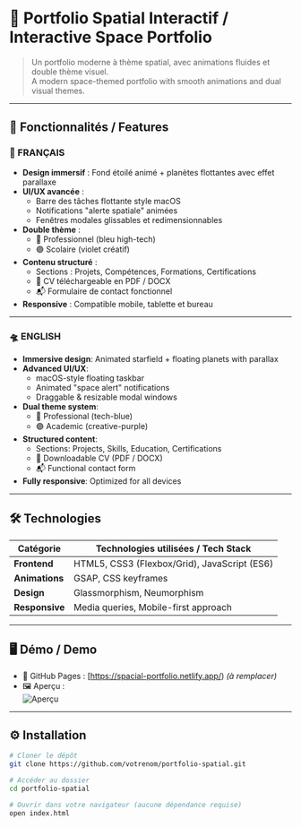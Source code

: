 # 🌌 Portfolio Spatial Interactif / Interactive Space Portfolio

> Un portfolio moderne à thème spatial, avec animations fluides et double thème visuel.  
> A modern space-themed portfolio with smooth animations and dual visual themes.

---

## 🚀 Fonctionnalités / Features

### 🌠 FRANÇAIS
- **Design immersif** : Fond étoilé animé + planètes flottantes avec effet parallaxe  
- **UI/UX avancée** :
  - Barre des tâches flottante style macOS  
  - Notifications "alerte spatiale" animées  
  - Fenêtres modales glissables et redimensionnables  
- **Double thème** :
  - 🔵 Professionnel (bleu high-tech)
  - 🟣 Scolaire (violet créatif)  
- **Contenu structuré** :
  - Sections : Projets, Compétences, Formations, Certifications  
  - 📄 CV téléchargeable en PDF / DOCX  
  - 📬 Formulaire de contact fonctionnel  
- **Responsive** : Compatible mobile, tablette et bureau  

---

### 🛸 ENGLISH
- **Immersive design**: Animated starfield + floating planets with parallax  
- **Advanced UI/UX**:
  - macOS-style floating taskbar  
  - Animated "space alert" notifications  
  - Draggable & resizable modal windows  
- **Dual theme system**:
  - 🔵 Professional (tech-blue)  
  - 🟣 Academic (creative-purple)  
- **Structured content**:
  - Sections: Projects, Skills, Education, Certifications  
  - 📄 Downloadable CV (PDF / DOCX)  
  - 📬 Functional contact form  
- **Fully responsive**: Optimized for all devices  

---

## 🛠 Technologies

| Catégorie    | Technologies utilisées / Tech Stack                |
|--------------|---------------------------------------------------|
| **Frontend** | HTML5, CSS3 (Flexbox/Grid), JavaScript (ES6)      |
| **Animations** | GSAP, CSS keyframes                            |
| **Design**   | Glassmorphism, Neumorphism                        |
| **Responsive** | Media queries, Mobile-first approach            |

---

## 🖥 Démo / Demo

- 🔗 GitHub Pages : [https://spacial-portfolio.netlify.app/) *(à remplacer)*  
- 🖼 Aperçu :  
  ![Aperçu](https://i.postimg.cc/3J0qgrPF/a8bad7c5-b055-43ae-b586-df273d2c90ef.png) 

---

## ⚙️ Installation

```bash
# Cloner le dépôt
git clone https://github.com/votrenom/portfolio-spatial.git

# Accéder au dossier
cd portfolio-spatial

# Ouvrir dans votre navigateur (aucune dépendance requise)
open index.html

```
